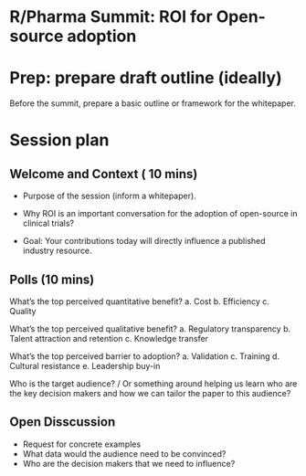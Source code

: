 
# R/Pharma Summit: ROI for Open-source adoption


# Prep: prepare draft outline (ideally) 

Before the summit, prepare a basic outline or framework for the whitepaper. 


# Session plan

## Welcome and Context ( 10 mins)

- Purpose of the session (inform a whitepaper).

- Why ROI is an important conversation for the adoption of open-source in clinical trials? 

- Goal: Your contributions today will directly influence a published industry resource.

## Polls (10 mins)

What’s the top perceived quantitative benefit? 
  a. Cost 
  b. Efficiency 
  c. Quality 

What’s the top perceived qualitative benefit? 
  a. Regulatory transparency 
  b. Talent attraction and retention
  c. Knowledge transfer

What’s the top perceived barrier to adoption? 
  a. Validation 
  c. Training 
  d. Cultural resistance
  e. Leadership buy-in

Who is the target audience? / Or something around helping us learn who are the key decision makers and how we can tailor the paper to this audience? 
  
  
## Open Disscussion 

- Request for concrete examples
- What data would the audience need to be convinced?
- Who are the decision makers that we need to influence? 




